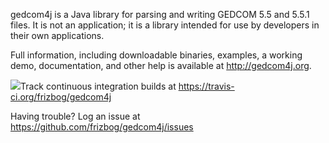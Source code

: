 gedcom4j is a Java library for parsing and writing GEDCOM 5.5 and 5.5.1 files.  It is not an application; it is a library intended for use by developers in their own applications.

Full information, including downloadable binaries, examples, a working demo, documentation, and other help is available at http://gedcom4j.org.

<img src="https://travis-ci.org/frizbog/gedcom4j.svg?branch=master">Track continuous integration builds at https://travis-ci.org/frizbog/gedcom4j

Having trouble? Log an issue at https://github.com/frizbog/gedcom4j/issues
